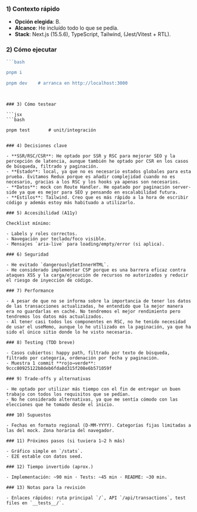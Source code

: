 ### 1) Contexto rápido

- **Opción elegida**: B.
- **Alcance**: He incluído todo lo que se pedía.
- **Stack**: Next.js (15.5.6), TypeScript, Tailwind, (Jest/Vitest + RTL).

### 2) Cómo ejecutar

````jsx
```bash

pnpm i

pnpm dev    # arranca en http://localhost:3000

````

````


### 3) Cómo testear

```jsx
```bash

pnpm test       # unit/integración

````

```

### 4) Decisiones clave

- **SSR/RSC/CSR**: He optado por SSR y RSC para mejorar SEO y la percepción de latencia, aunque también he optado por CSR en los casos de búsqueda, filtrado y paginación.
- **Estado**: local, ya que no es necesario estados globales para esta prueba. Evitamos Redux porque es añadir complejidad cuando no es necesario, gracias a los RSC y los hooks ya apenas son necesarios.
- **Datos**: mock con Route Handler. He opatado por paginación server-side ya que es mejor para SEO y pensando en escalabilidad futura.
- **Estilos**: Tailwind. Creo que es más rápido a la hora de escribir código y además estoy más habituado a utilizarlo.

### 5) Accesibilidad (A11y)

Checklist mínimo:

- Labels y roles correctos.
- Navegación por teclado/foco visible.
- Mensajes `aria-live` para loading/empty/error (si aplica).

### 6) Seguridad

- He evitado `dangerouslySetInnerHTML`.
- He considerado implementar CSP porque es una barrera eficaz contra ataques XSS y la carga/ejecución de recursos no autorizados y reducir el riesgo de inyección de código.

### 7) Performance

- A pesar de que no se informa sobre la importancia de tener los datos de las transacciones actualizadas, he entendido que la mejor manera era no guardarlas en caché. No tendremos el mejor rendimiento pero tendremos los datos más actualizados.
- Al tener casi todos los componentes en RSC, no he tenido necesidad de usar el useMemo, aunque lo he utilizado en la paginación, ya que ha sido el único sitio donde lo he visto necesario.

### 8) Testing (TDD breve)

- Casos cubiertos: happy path, filtrado por texto de búsqueda, filtrado por categoría, ordenación por fecha y paginación.
- Muestra 1 commit **rojo→verde**: 9ccc80925122b8deb6fda8d315f208e6b571059f

### 9) Trade‑offs y alternativas

- He optado por utilizar más tiempo con el fin de entregar un buen trabajo con todos los requisitos que se pedían.
- No he considerado alternativas, ya que me sentía cómodo con las elecciones que he tomado desde el inicio.

### 10) Supuestos

- Fechas en formato regional (D-MM-YYYY). Categorías fijas limitadas a las del mock. Zona horaria del navegador.

### 11) Próximos pasos (si tuviera 1–2 h más)

- Gráfico simple en `/stats`.
- E2E estable con datos seed.

### 12) Tiempo invertido (aprox.)

- Implementación: ~90 min · Tests: ~45 min · README: ~30 min.

### 13) Notas para la revisión

- Enlaces rápidos: ruta principal `/`, API `/api/transactions`, test files en `__tests__/`.
```

